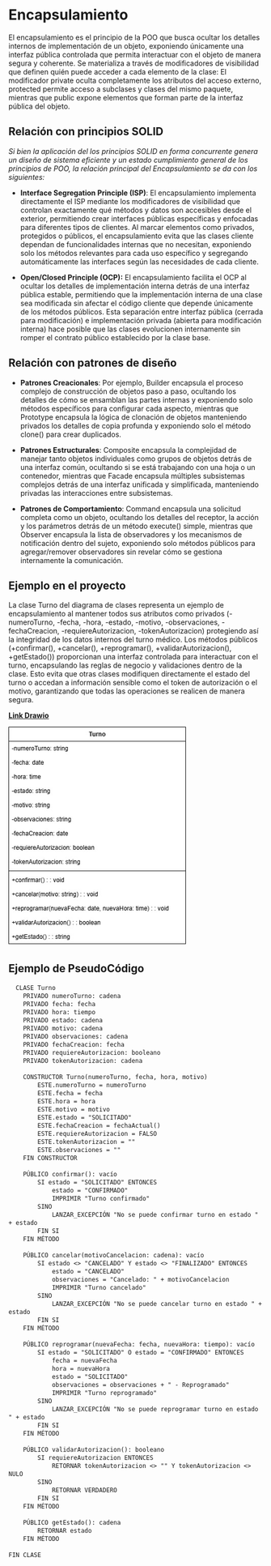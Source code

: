 # Encapsulamiento 

El encapsulamiento es el principio de la POO que busca ocultar los detalles internos de implementación de un objeto, exponiendo únicamente una interfaz pública controlada que permita interactuar con el objeto de manera segura y coherente. Se materializa a través de modificadores de visibilidad que definen quién puede acceder a cada elemento de la clase: El modificador private oculta completamente los atributos del acceso externo, protected permite acceso a subclases y clases del mismo paquete, mientras que public expone elementos que forman parte de la interfaz pública del objeto.

## Relación con principios SOLID

*Si bien la aplicación del los principios SOLID en forma concurrente genera un diseño de sistema eficiente y un estado cumplimiento general de los principios de POO, la relación principal del Encapsulamiento se da con los siguientes:*

+ **Interface Segregation Principle (ISP)**: El encapsulamiento implementa directamente el ISP mediante los modificadores de visibilidad que controlan exactamente qué métodos y datos son accesibles desde el exterior, permitiendo crear interfaces públicas específicas y enfocadas para diferentes tipos de clientes. Al marcar elementos como privados, protegidos o públicos, el encapsulamiento evita que las clases cliente dependan de funcionalidades internas que no necesitan, exponiendo solo los métodos relevantes para cada uso específico y segregando automáticamente las interfaces según las necesidades de cada cliente.

+ **Open/Closed Principle (OCP):** El encapsulamiento facilita el OCP al ocultar los detalles de implementación interna detrás de una interfaz pública estable, permitiendo que la implementación interna de una clase sea modificada sin afectar el código cliente que depende únicamente de los métodos públicos. Esta separación entre interfaz pública (cerrada para modificación) e implementación privada (abierta para modificación interna) hace posible que las clases evolucionen internamente sin romper el contrato público establecido por la clase base.

## Relación con patrones de diseño

+ **Patrones Creacionales**: Por ejemplo, Builder encapsula el proceso complejo de construcción de objetos paso a paso, ocultando los detalles de cómo se ensamblan las partes internas y exponiendo solo métodos específicos para configurar cada aspecto, mientras que Prototype encapsula la lógica de clonación de objetos manteniendo privados los detalles de copia profunda y exponiendo solo el método clone() para crear duplicados.

+ **Patrones Estructurales**: Composite encapsula la complejidad de manejar tanto objetos individuales como grupos de objetos detrás de una interfaz común, ocultando si se está trabajando con una hoja o un contenedor, mientras que Facade encapsula múltiples subsistemas complejos detrás de una interfaz unificada y simplificada, manteniendo privadas las interacciones entre subsistemas.

+ **Patrones de Comportamiento**: Command encapsula una solicitud completa como un objeto, ocultando los detalles del receptor, la acción y los parámetros detrás de un método execute() simple, mientras que Observer encapsula la lista de observadores y los mecanismos de notificación dentro del sujeto, exponiendo solo métodos públicos para agregar/remover observadores sin revelar cómo se gestiona internamente la comunicación.

## Ejemplo en el proyecto

La clase Turno del diagrama de clases representa un ejemplo de encapsulamiento al mantener todos sus atributos como privados (-numeroTurno, -fecha, -hora, -estado, -motivo, -observaciones, -fechaCreacion, -requiereAutorizacion, -tokenAutorizacion) protegiendo así la integridad de los datos internos del turno médico. Los métodos públicos (+confirmar(), +cancelar(), +reprogramar(), +validarAutorizacion(), +getEstado()) proporcionan una interfaz controlada para interactuar con el turno, encapsulando las reglas de negocio y validaciones dentro de la clase. Esto evita que otras clases modifiquen directamente el estado del turno o accedan a información sensible como el token de autorización o el motivo, garantizando que todas las operaciones se realicen de manera segura.

[**Link Drawio**](https://drive.google.com/file/d/1v92S3EgiqqhLaLA7gSONAme8Hgf_yT43/view?usp=sharing)

![State](imagenes/EJEMPLO_ENCAPSULAMIENTO.jpg)

## Ejemplo de PseudoCódigo

      CLASE Turno
        PRIVADO numeroTurno: cadena
        PRIVADO fecha: fecha
        PRIVADO hora: tiempo
        PRIVADO estado: cadena
        PRIVADO motivo: cadena
        PRIVADO observaciones: cadena
        PRIVADO fechaCreacion: fecha
        PRIVADO requiereAutorizacion: booleano
        PRIVADO tokenAutorizacion: cadena

        CONSTRUCTOR Turno(numeroTurno, fecha, hora, motivo)
            ESTE.numeroTurno = numeroTurno
            ESTE.fecha = fecha
            ESTE.hora = hora
            ESTE.motivo = motivo
            ESTE.estado = "SOLICITADO"
            ESTE.fechaCreacion = fechaActual()
            ESTE.requiereAutorizacion = FALSO
            ESTE.tokenAutorizacion = ""
            ESTE.observaciones = ""
        FIN CONSTRUCTOR

        PÚBLICO confirmar(): vacío
            SI estado = "SOLICITADO" ENTONCES
                estado = "CONFIRMADO"
                IMPRIMIR "Turno confirmado"
            SINO
                LANZAR_EXCEPCIÓN "No se puede confirmar turno en estado " + estado
            FIN SI
        FIN MÉTODO

        PÚBLICO cancelar(motivoCancelacion: cadena): vacío
            SI estado <> "CANCELADO" Y estado <> "FINALIZADO" ENTONCES
                estado = "CANCELADO"
                observaciones = "Cancelado: " + motivoCancelacion
                IMPRIMIR "Turno cancelado"
            SINO
                LANZAR_EXCEPCIÓN "No se puede cancelar turno en estado " + estado
            FIN SI
        FIN MÉTODO

        PÚBLICO reprogramar(nuevaFecha: fecha, nuevaHora: tiempo): vacío
            SI estado = "SOLICITADO" O estado = "CONFIRMADO" ENTONCES
                fecha = nuevaFecha
                hora = nuevaHora
                estado = "SOLICITADO"
                observaciones = observaciones + " - Reprogramado"
                IMPRIMIR "Turno reprogramado"
            SINO
                LANZAR_EXCEPCIÓN "No se puede reprogramar turno en estado " + estado
            FIN SI
        FIN MÉTODO

        PÚBLICO validarAutorizacion(): booleano
            SI requiereAutorizacion ENTONCES
                RETORNAR tokenAutorizacion <> "" Y tokenAutorizacion <> NULO
            SINO
                RETORNAR VERDADERO
            FIN SI
        FIN MÉTODO

        PÚBLICO getEstado(): cadena
            RETORNAR estado
        FIN MÉTODO

    FIN CLASE
